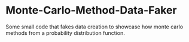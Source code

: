 # Monte-Carlo-Method-Data-Faker
Some small code that fakes data creation to showcase how monte carlo methods from a probability distribution function.
